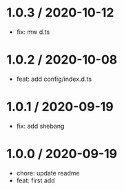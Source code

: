 
1.0.3 / 2020-10-12
==================

  * fix: mw d.ts

1.0.2 / 2020-10-08
==================

  * feat: add config/index.d.ts
  
1.0.1 / 2020-09-19
==================

  * fix: add shebang

1.0.0 / 2020-09-19
==================

  * chore: update readme
  * feat: first add
